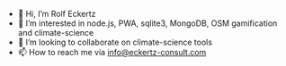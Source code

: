 - 👋 Hi, I’m Rolf Eckertz
- 👀 I’m interested in node.js, PWA, sqlite3, MongoDB, OSM gamification and climate-science
- 💞️ I’m looking to collaborate on climate-science tools
- 📫 How to reach me via info@eckertz-consult.com

<!---
reckertz/reckertz is a ✨ special ✨ repository because its `README.md` (this file) appears on your GitHub profile.
You can click the Preview link to take a look at your changes.
--->
